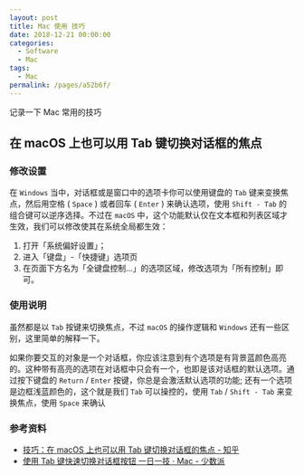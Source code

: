 ```yaml
---
layout: post
title: Mac 使用 技巧
date: 2018-12-21 00:00:00
categories:
  - Software
  - Mac
tags:
  - Mac
permalink: /pages/a52b6f/
---
```


记录一下 Mac 常用的技巧

## 在 macOS 上也可以用 Tab 键切换对话框的焦点

### 修改设置

在 `Windows` 当中，对话框或是窗口中的选项卡你可以使用键盘的 `Tab` 键来变换焦点，然后用空格 ( `Space` ) 或者回车 ( `Enter` ) 来确认选项，使用 `Shift - Tab` 的组合键可以逆序选择。不过在 `macOS` 中，这个功能默认仅在文本框和列表区域才生效，我们可以修改使其在系统全局都生效：

1. 打开「系统偏好设置」；
2. 进入「键盘」-「快捷键」选项页
3. 在页面下方名为「全键盘控制…」的选项区域，修改选项为「所有控制」即可。

### 使用说明

虽然都是以 `Tab` 按键来切换焦点，不过 `macOS` 的操作逻辑和 `Windows` 还有一些区别，这里简单的解释一下。

如果你要交互的对象是一个对话框，你应该注意到有个选项是有背景蓝颜色高亮的。这种带有高亮的选项在对话框中只会有一个，也即是该对话框的默认选项。通过按下键盘的 `Return` / `Enter` 按键，你总是会激活默认选项的功能; 还有一个选项是边框浅蓝颜色的，这个就是我们 `Tab` 可以操控的，使用 `Tab` / `Shift - Tab` 来变换焦点，使用 `Space` 来确认

### 参考资料

- [技巧：在 macOS 上也可以用 Tab 键切换对话框的焦点 - 知乎](https://zhuanlan.zhihu.com/p/27586949)
- [使用 Tab 键快速切换对话框按钮 一日一技 · Mac - 少数派](https://sspai.com/post/39113)

